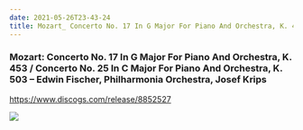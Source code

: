 ```yaml
---
date: 2021-05-26T23-43-24
title: Mozart_ Concerto No. 17 In G Major For Piano And Orchestra, K. 453 / Concerto No. 25 In C Major For Piano And Orchestra, K. 503 – Edwin Fischer, Philharmonia Orchestra, Josef Krips
---
```

### Mozart: Concerto No. 17 In G Major For Piano And Orchestra, K. 453 / Concerto No. 25 In C Major For Piano And Orchestra, K. 503 – Edwin Fischer, Philharmonia Orchestra, Josef Krips
https://www.discogs.com/release/8852527

![](dayone-moment://3F40B5EA72584AE7BA0EDDB3162E4166)
